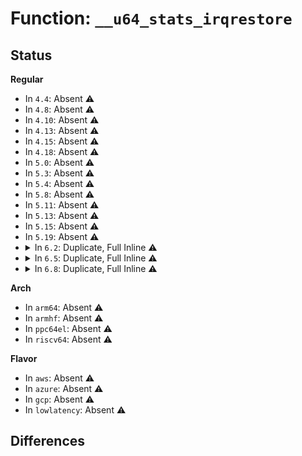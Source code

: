 # Function: <code>__u64_stats_irqrestore</code>

## Status
<b>Regular</b>
<ul>
<li>
In <code>4.4</code>: Absent ⚠️
</li>
<li>
In <code>4.8</code>: Absent ⚠️
</li>
<li>
In <code>4.10</code>: Absent ⚠️
</li>
<li>
In <code>4.13</code>: Absent ⚠️
</li>
<li>
In <code>4.15</code>: Absent ⚠️
</li>
<li>
In <code>4.18</code>: Absent ⚠️
</li>
<li>
In <code>5.0</code>: Absent ⚠️
</li>
<li>
In <code>5.3</code>: Absent ⚠️
</li>
<li>
In <code>5.4</code>: Absent ⚠️
</li>
<li>
In <code>5.8</code>: Absent ⚠️
</li>
<li>
In <code>5.11</code>: Absent ⚠️
</li>
<li>
In <code>5.13</code>: Absent ⚠️
</li>
<li>
In <code>5.15</code>: Absent ⚠️
</li>
<li>
In <code>5.19</code>: Absent ⚠️
</li>
<li>
<details>
<summary>In <code>6.2</code>: Duplicate, Full Inline ⚠️</summary>

**Collision:** Static Duplication

**Inline:** Full

**Transformation:** False

**Instances:**

```
In kernel/cgroup/rstat.c (0)
Location: include/linux/u64_stats_sync.h:101
Inline: True
```
```
In kernel/seccomp.c (0)
Location: include/linux/u64_stats_sync.h:101
Inline: True
```
```
In kernel/trace/bpf_trace.c (0)
Location: include/linux/u64_stats_sync.h:101
Inline: True
```
```
In kernel/trace/trace_uprobe.c (0)
Location: include/linux/u64_stats_sync.h:101
Inline: True
```
```
In kernel/bpf/syscall.c (0)
Location: include/linux/u64_stats_sync.h:101
Inline: True
```
```
In kernel/bpf/bpf_iter.c (0)
Location: include/linux/u64_stats_sync.h:101
Inline: True
```
```
In kernel/bpf/trampoline.c (0)
Location: include/linux/u64_stats_sync.h:101
Inline: True
```
```
In kernel/bpf/devmap.c (0)
Location: include/linux/u64_stats_sync.h:101
Inline: True
```
```
In kernel/bpf/cpumap.c (0)
Location: include/linux/u64_stats_sync.h:101
Inline: True
```
```
In kernel/bpf/cgroup.c (0)
Location: include/linux/u64_stats_sync.h:101
Inline: True
```
```
In kernel/events/core.c (0)
Location: include/linux/u64_stats_sync.h:101
Inline: True
```
```
In block/blk-cgroup.c (0)
Location: include/linux/u64_stats_sync.h:101
Inline: True
```
```
In drivers/net/tun.c (0)
Location: include/linux/u64_stats_sync.h:101
Inline: True
```
```
In drivers/net/ppp/ppp_generic.c (0)
Location: include/linux/u64_stats_sync.h:101
Inline: True
```
```
In drivers/net/xen-netfront.c (0)
Location: include/linux/u64_stats_sync.h:101
Inline: True
```
```
In net/core/flow_dissector.c (0)
Location: include/linux/u64_stats_sync.h:101
Inline: True
```
```
In net/core/dev.c (0)
Location: include/linux/u64_stats_sync.h:101
Inline: True
```
```
In net/core/filter.c (0)
Location: include/linux/u64_stats_sync.h:101
Inline: True
```
```
In net/core/sock_reuseport.c (0)
Location: include/linux/u64_stats_sync.h:101
Inline: True
```
```
In net/core/ptp_classifier.c (0)
Location: include/linux/u64_stats_sync.h:101
Inline: True
```
```
In net/core/lwt_bpf.c (0)
Location: include/linux/u64_stats_sync.h:101
Inline: True
```
```
In net/core/skmsg.c (0)
Location: include/linux/u64_stats_sync.h:101
Inline: True
```
```
In net/bpf/test_run.c (0)
Location: include/linux/u64_stats_sync.h:101
Inline: True
```
```
In net/ipv4/inet_hashtables.c (0)
Location: include/linux/u64_stats_sync.h:101
Inline: True
```
```
In net/ipv4/udp.c (0)
Location: include/linux/u64_stats_sync.h:101
Inline: True
```
```
In net/ipv6/udp.c (0)
Location: include/linux/u64_stats_sync.h:101
Inline: True
```
```
In net/ipv6/seg6_local.c (0)
Location: include/linux/u64_stats_sync.h:101
Inline: True
```
```
In net/ipv6/inet6_hashtables.c (0)
Location: include/linux/u64_stats_sync.h:101
Inline: True
```
```
In net/packet/af_packet.c (0)
Location: include/linux/u64_stats_sync.h:101
Inline: True
```
</details>
</li>
<li>
<details>
<summary>In <code>6.5</code>: Duplicate, Full Inline ⚠️</summary>

**Collision:** Static Duplication

**Inline:** Full

**Transformation:** False

**Instances:**

```
In kernel/cgroup/rstat.c (0)
Location: include/linux/u64_stats_sync.h:101
Inline: True
```
```
In kernel/seccomp.c (0)
Location: include/linux/u64_stats_sync.h:101
Inline: True
```
```
In kernel/trace/bpf_trace.c (0)
Location: include/linux/u64_stats_sync.h:101
Inline: True
```
```
In kernel/trace/trace_uprobe.c (0)
Location: include/linux/u64_stats_sync.h:101
Inline: True
```
```
In kernel/bpf/syscall.c (0)
Location: include/linux/u64_stats_sync.h:101
Inline: True
```
```
In kernel/bpf/bpf_iter.c (0)
Location: include/linux/u64_stats_sync.h:101
Inline: True
```
```
In kernel/bpf/trampoline.c (0)
Location: include/linux/u64_stats_sync.h:101
Inline: True
```
```
In kernel/bpf/devmap.c (0)
Location: include/linux/u64_stats_sync.h:101
Inline: True
```
```
In kernel/bpf/cpumap.c (0)
Location: include/linux/u64_stats_sync.h:101
Inline: True
```
```
In kernel/bpf/cgroup.c (0)
Location: include/linux/u64_stats_sync.h:101
Inline: True
```
```
In kernel/events/core.c (0)
Location: include/linux/u64_stats_sync.h:101
Inline: True
```
```
In block/blk-cgroup.c (0)
Location: include/linux/u64_stats_sync.h:101
Inline: True
```
```
In drivers/net/tun.c (0)
Location: include/linux/u64_stats_sync.h:101
Inline: True
```
```
In drivers/net/virtio_net.c (0)
Location: include/linux/u64_stats_sync.h:101
Inline: True
```
```
In drivers/net/ppp/ppp_generic.c (0)
Location: include/linux/u64_stats_sync.h:101
Inline: True
```
```
In drivers/net/xen-netfront.c (0)
Location: include/linux/u64_stats_sync.h:101
Inline: True
```
```
In net/core/flow_dissector.c (0)
Location: include/linux/u64_stats_sync.h:101
Inline: True
```
```
In net/core/dev.c (0)
Location: include/linux/u64_stats_sync.h:101
Inline: True
```
```
In net/core/filter.c (0)
Location: include/linux/u64_stats_sync.h:101
Inline: True
```
```
In net/core/sock_reuseport.c (0)
Location: include/linux/u64_stats_sync.h:101
Inline: True
```
```
In net/core/ptp_classifier.c (0)
Location: include/linux/u64_stats_sync.h:101
Inline: True
```
```
In net/core/lwt_bpf.c (0)
Location: include/linux/u64_stats_sync.h:101
Inline: True
```
```
In net/core/skmsg.c (0)
Location: include/linux/u64_stats_sync.h:101
Inline: True
```
```
In net/bpf/test_run.c (0)
Location: include/linux/u64_stats_sync.h:101
Inline: True
```
```
In net/netfilter/nf_bpf_link.c (0)
Location: include/linux/u64_stats_sync.h:101
Inline: True
```
```
In net/ipv4/inet_hashtables.c (0)
Location: include/linux/u64_stats_sync.h:101
Inline: True
```
```
In net/ipv4/udp.c (0)
Location: include/linux/u64_stats_sync.h:101
Inline: True
```
```
In net/ipv6/udp.c (0)
Location: include/linux/u64_stats_sync.h:101
Inline: True
```
```
In net/ipv6/seg6_local.c (0)
Location: include/linux/u64_stats_sync.h:101
Inline: True
```
```
In net/ipv6/inet6_hashtables.c (0)
Location: include/linux/u64_stats_sync.h:101
Inline: True
```
```
In net/packet/af_packet.c (0)
Location: include/linux/u64_stats_sync.h:101
Inline: True
```
</details>
</li>
<li>
<details>
<summary>In <code>6.8</code>: Duplicate, Full Inline ⚠️</summary>

**Collision:** Static Duplication

**Inline:** Full

**Transformation:** False

**Instances:**

```
In kernel/cgroup/rstat.c (0)
Location: include/linux/u64_stats_sync.h:101
Inline: True
```
```
In kernel/seccomp.c (0)
Location: include/linux/u64_stats_sync.h:101
Inline: True
```
```
In kernel/trace/bpf_trace.c (0)
Location: include/linux/u64_stats_sync.h:101
Inline: True
```
```
In kernel/trace/trace_uprobe.c (0)
Location: include/linux/u64_stats_sync.h:101
Inline: True
```
```
In kernel/bpf/syscall.c (0)
Location: include/linux/u64_stats_sync.h:101
Inline: True
```
```
In kernel/bpf/bpf_iter.c (0)
Location: include/linux/u64_stats_sync.h:101
Inline: True
```
```
In kernel/bpf/trampoline.c (0)
Location: include/linux/u64_stats_sync.h:101
Inline: True
```
```
In kernel/bpf/devmap.c (0)
Location: include/linux/u64_stats_sync.h:101
Inline: True
```
```
In kernel/bpf/cpumap.c (0)
Location: include/linux/u64_stats_sync.h:101
Inline: True
```
```
In kernel/bpf/cgroup.c (0)
Location: include/linux/u64_stats_sync.h:101
Inline: True
```
```
In kernel/events/core.c (0)
Location: include/linux/u64_stats_sync.h:101
Inline: True
```
```
In block/blk-cgroup.c (0)
Location: include/linux/u64_stats_sync.h:101
Inline: True
```
```
In drivers/net/netkit.c (0)
Location: include/linux/u64_stats_sync.h:101
Inline: True
```
```
In drivers/net/tun.c (0)
Location: include/linux/u64_stats_sync.h:101
Inline: True
```
```
In drivers/net/virtio_net.c (0)
Location: include/linux/u64_stats_sync.h:101
Inline: True
```
```
In drivers/net/ppp/ppp_generic.c (0)
Location: include/linux/u64_stats_sync.h:101
Inline: True
```
```
In drivers/net/xen-netfront.c (0)
Location: include/linux/u64_stats_sync.h:101
Inline: True
```
```
In net/core/flow_dissector.c (0)
Location: include/linux/u64_stats_sync.h:101
Inline: True
```
```
In net/core/dev.c (0)
Location: include/linux/u64_stats_sync.h:101
Inline: True
```
```
In net/core/filter.c (0)
Location: include/linux/u64_stats_sync.h:101
Inline: True
```
```
In net/core/sock_reuseport.c (0)
Location: include/linux/u64_stats_sync.h:101
Inline: True
```
```
In net/core/ptp_classifier.c (0)
Location: include/linux/u64_stats_sync.h:101
Inline: True
```
```
In net/core/lwt_bpf.c (0)
Location: include/linux/u64_stats_sync.h:101
Inline: True
```
```
In net/core/skmsg.c (0)
Location: include/linux/u64_stats_sync.h:101
Inline: True
```
```
In net/bpf/test_run.c (0)
Location: include/linux/u64_stats_sync.h:101
Inline: True
```
```
In net/netfilter/nf_bpf_link.c (0)
Location: include/linux/u64_stats_sync.h:101
Inline: True
```
```
In net/ipv4/inet_hashtables.c (0)
Location: include/linux/u64_stats_sync.h:101
Inline: True
```
```
In net/ipv6/seg6_local.c (0)
Location: include/linux/u64_stats_sync.h:101
Inline: True
```
```
In net/ipv6/inet6_hashtables.c (0)
Location: include/linux/u64_stats_sync.h:101
Inline: True
```
```
In net/packet/af_packet.c (0)
Location: include/linux/u64_stats_sync.h:101
Inline: True
```
</details>
</li>
</ul>
<b>Arch</b>
<ul>
<li>
In <code>arm64</code>: Absent ⚠️
</li>
<li>
In <code>armhf</code>: Absent ⚠️
</li>
<li>
In <code>ppc64el</code>: Absent ⚠️
</li>
<li>
In <code>riscv64</code>: Absent ⚠️
</li>
</ul>
<b>Flavor</b>
<ul>
<li>
In <code>aws</code>: Absent ⚠️
</li>
<li>
In <code>azure</code>: Absent ⚠️
</li>
<li>
In <code>gcp</code>: Absent ⚠️
</li>
<li>
In <code>lowlatency</code>: Absent ⚠️
</li>
</ul>

## Differences
